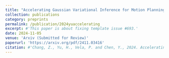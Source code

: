 ```yaml
---
title: "Accelerating Gaussian Variational Inference for Motion Planning Under Uncertainty"
collection: publications
category: preprints
permalink: /publication/2024yuaccelerating
excerpt: #'This paper is about fixing template issue #693.'
date: 2024-11-05
venue: 'Arxiv (Submitted for Review)'
paperurl: 'https://arxiv.org/pdf/2411.03416'
citation: #'Chang, Z., Yu, H., Vela, P. and Chen, Y., 2024. Accelerating Gaussian Variational Inference for Motion Planning Under Uncertainty. arXiv preprint arXiv:2411.03416.'
---
```


